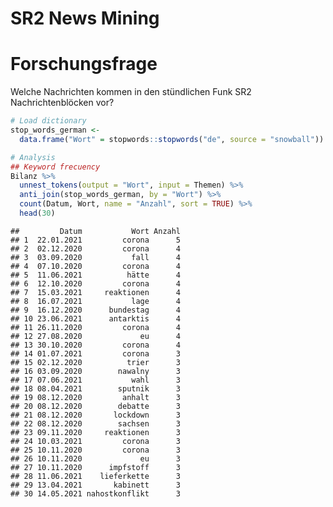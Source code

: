 SR2 News Mining
================

<!-- analysis.md is generated from analysis.Rmd. -->
# Forschungsfrage

Welche Nachrichten kommen in den stündlichen Funk SR2 Nachrichtenblöcken vor?

``` r
# Load dictionary
stop_words_german <-
  data.frame("Wort" = stopwords::stopwords("de", source = "snowball"))

# Analysis
## Keyword frecuency
Bilanz %>%
  unnest_tokens(output = "Wort", input = Themen) %>% 
  anti_join(stop_words_german, by = "Wort") %>% 
  count(Datum, Wort, name = "Anzahl", sort = TRUE) %>% 
  head(30)
```

    ##         Datum           Wort Anzahl
    ## 1  22.01.2021         corona      5
    ## 2  02.12.2020         corona      4
    ## 3  03.09.2020           fall      4
    ## 4  07.10.2020         corona      4
    ## 5  11.06.2021          hätte      4
    ## 6  12.10.2020         corona      4
    ## 7  15.03.2021     reaktionen      4
    ## 8  16.07.2021           lage      4
    ## 9  16.12.2020      bundestag      4
    ## 10 23.06.2021      antarktis      4
    ## 11 26.11.2020         corona      4
    ## 12 27.08.2020             eu      4
    ## 13 30.10.2020         corona      4
    ## 14 01.07.2021         corona      3
    ## 15 02.12.2020          trier      3
    ## 16 03.09.2020        nawalny      3
    ## 17 07.06.2021           wahl      3
    ## 18 08.04.2021        sputnik      3
    ## 19 08.12.2020         anhalt      3
    ## 20 08.12.2020        debatte      3
    ## 21 08.12.2020       lockdown      3
    ## 22 08.12.2020        sachsen      3
    ## 23 09.11.2020     reaktionen      3
    ## 24 10.03.2021         corona      3
    ## 25 10.11.2020         corona      3
    ## 26 10.11.2020             eu      3
    ## 27 10.11.2020      impfstoff      3
    ## 28 11.06.2021    lieferkette      3
    ## 29 13.04.2021       kabinett      3
    ## 30 14.05.2021 nahostkonflikt      3
